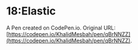 # 18:Elastic

A Pen created on CodePen.io. Original URL: [https://codepen.io/KhalidMesbah/pen/qBrNNZZ](https://codepen.io/KhalidMesbah/pen/qBrNNZZ).


